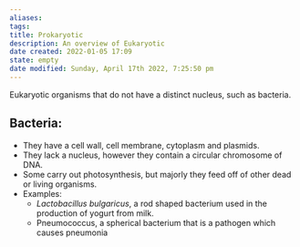 ```yaml
---
aliases: 
tags: 
title: Prokaryotic
description: An overview of Eukaryotic
date created: 2022-01-05 17:09
state: empty
date modified: Sunday, April 17th 2022, 7:25:50 pm
---
```


Eukaryotic organisms that do not have a distinct nucleus, such as bacteria.

## Bacteria:

  - They have a cell wall, cell membrane, cytoplasm and plasmids.
  - They lack a nucleus, however they contain a circular chromosome of DNA.
  - Some carry out photosynthesis, but majorly they feed off of other dead or living organisms.
  - Examples:
	- _Lactobacillus bulgaricus_, a rod shaped bacterium used in the production of yogurt from milk.
	- Pneumococcus, a spherical bacterium that is a pathogen which causes pneumonia
